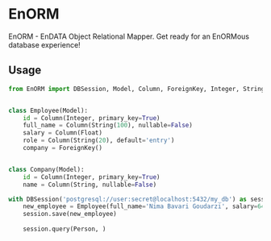 # EnORM

EnORM - EnDATA Object Relational Mapper.
Get ready for an EnORMous database experience!

## Usage

```python
from EnORM import DBSession, Model, Column, ForeignKey, Integer, String


class Employee(Model):
    id = Column(Integer, primary_key=True)
    full_name = Column(String(100), nullable=False)
    salary = Column(Float)
    role = Column(String(20), default='entry')
    company = ForeignKey()


class Company(Model):
    id = Column(Integer, primary_key=True)
    name = Column(String, nullable=False)

with DBSession('postgresql://user:secret@localhost:5432/my_db') as session:
    new_employee = Employee(full_name='Nima Bavari Goudarzi', salary=64320.00, role='Senior', company=the_company)
    session.save(new_employee)
    
    session.query(Person, )
```